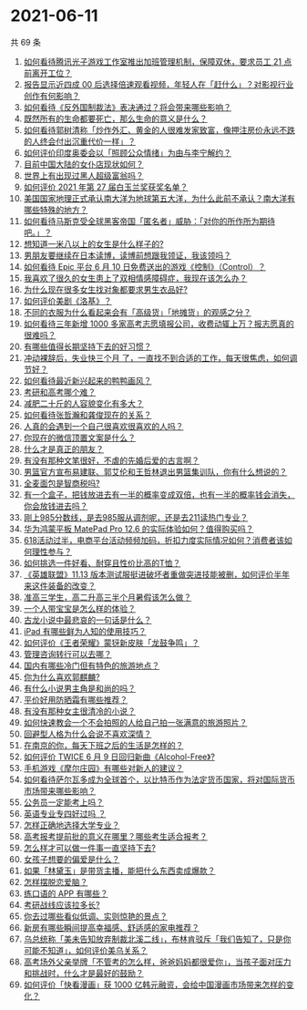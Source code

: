 # 2021-06-11

共 69 条

<!-- BEGIN -->
<!-- 最后更新时间 Fri Jun 11 2021 03:17:07 GMT+0800 (China Standard Time) -->

1. [如何看待腾讯光子游戏工作室推出加班管理机制，保障双休，要求员工 21
   点前离开工位？](https://www.zhihu.com/question/464150896)
2. [报告显示近四成 00
   后选择倍速观看视频，年轻人在「赶什么」？对影视行业创作有何影响？](https://www.zhihu.com/question/464019954)
3. [如何看待《反外国制裁法》表决通过？将会带来哪些影响？](https://www.zhihu.com/question/464277187)
4. [既然所有的生命都要死亡，那么生命的意义是什么？](https://www.zhihu.com/question/288017836)
5. [如何看待郭树清称「炒作外汇、黄金的人很难发家致富，像押注房价永远不跌的人终会付出沉重代价一样」？](https://www.zhihu.com/question/464243954)
6. [如何评价印度奥委会以「照顾公众情绪」为由与李宁解约？](https://www.zhihu.com/question/464221165)
7. [目前中国大陆的女仆店现状如何？](https://www.zhihu.com/question/60687879)
8. [世界上有出现过黑人超级富翁吗？](https://www.zhihu.com/question/316418280)
9. [如何评价 2021 年第 27 届白玉兰奖获奖名单？](https://www.zhihu.com/question/464326311)
10. [美国国家地理正式承认南大洋为地球第五大洋，为什么此前不承认？南大洋有哪些特殊的地方？](https://www.zhihu.com/question/464055142)
11. [如何看待马斯克受全球黑客帝国「匿名者」威胁：「对你的所作所为期待吧。」？](https://www.zhihu.com/question/463674631)
12. [想知道一米八以上的女生是什么样子的?](https://www.zhihu.com/question/433141761)
13. [男朋友要继续在日本读博，读博前想跟我领证，我该领吗？](https://www.zhihu.com/question/462494313)
14. [如何看待 Epic 平台 6 月 10
    日免费送出的游戏《控制》（Control）？](https://www.zhihu.com/question/464360791)
15. [我喜欢了很久的女生患上了双相情感障碍症，我现在该怎么办？](https://www.zhihu.com/question/400354421)
16. [为什么现在很多女生找对象都要求男生衣品好?](https://www.zhihu.com/question/462357177)
17. [如何评价美剧《洛基》？](https://www.zhihu.com/question/462557527)
18. [不同的衣服为什么看起来会有「高级货」「地摊货」的观感之分？](https://www.zhihu.com/question/68232440)
19. [如何看待三年新增 1000
    多家高考志愿填报公司，收费动辄上万？报志愿真的很难吗？](https://www.zhihu.com/question/464228987)
20. [有哪些值得长期坚持下去的好习惯？](https://www.zhihu.com/question/301793024)
21. [冲动裸辞后，失业快三个月
    了，一直找不到合适的工作，每天很焦虑，如何调节好？](https://www.zhihu.com/question/430896392)
22. [如何看待最近新兴起来的鸭鸭画风？](https://www.zhihu.com/question/463510531)
23. [考研和高考哪个难？](https://www.zhihu.com/question/440451177)
24. [减肥二十斤的人容貌变化有多大？](https://www.zhihu.com/question/339245837)
25. [如何看待张哲瀚和龚俊现在的关系？](https://www.zhihu.com/question/458226340)
26. [人真的会遇到一个自己很喜欢很喜欢的人吗？](https://www.zhihu.com/question/463291945)
27. [你现在的微信顶置文案是什么？](https://www.zhihu.com/question/453486513)
28. [什么才是真正的朋友？](https://www.zhihu.com/question/24101927)
29. [有没有那种文笔很好，不虐的先婚后爱的古言啊？](https://www.zhihu.com/question/417473311)
30. [男篮官方宣布易建联、郭艾伦和王哲林退出男篮集训队，你有什么想说的？](https://www.zhihu.com/question/464171039)
31. [全麦面包是智商税吗?](https://www.zhihu.com/question/416804902)
32. [有一个盒子，把钱放进去有一半的概率变成双倍，也有一半的概率钱会消失，你会放钱进去吗？](https://www.zhihu.com/question/463236177)
33. [刚上985分数线，是去985服从调剂呢，还是去211读热门专业？](https://www.zhihu.com/question/448604507)
34. [华为鸿蒙平板 MatePad Pro 12.6
    的实际体验如何？值得购买吗？](https://www.zhihu.com/question/464198645)
35. [618活动过半，电商平台活动频频加码，折扣力度实际情况如何？消费者该如何理性参与？](https://www.zhihu.com/question/464028524)
36. [如何挑选一件好看、耐穿且性价比高的T恤？](https://www.zhihu.com/question/404173699)
37. [《英雄联盟》11.13
    版本测试服挺进破坏者重做突进技能被删，如何评价半年来这件装备的改变？](https://www.zhihu.com/question/464089576)
38. [准高三学生，高二升高三半个月暑假该怎么做？](https://www.zhihu.com/question/328385434)
39. [一个人带宝宝是怎么样的体验？](https://www.zhihu.com/question/312960539)
40. [古龙小说中最悲哀的一句话是什么？](https://www.zhihu.com/question/463769393)
41. [iPad 有哪些鲜为人知的使用技巧？](https://www.zhihu.com/question/27682420)
42. [如何评价《王者荣耀》蒙犽新皮肤「龙鼓争鸣」？](https://www.zhihu.com/question/463843493)
43. [管理咨询转行可以去哪？](https://www.zhihu.com/question/21307422)
44. [国内有哪些冷门但有特色的旅游地点？](https://www.zhihu.com/question/19855515)
45. [你为什么喜欢郭麒麟?](https://www.zhihu.com/question/377729124)
46. [有什么小说男主角是和尚的吗？](https://www.zhihu.com/question/62712314)
47. [平价好用防晒霜有哪些推荐？](https://www.zhihu.com/question/290829120)
48. [有没有那种女主很清冷的小说？](https://www.zhihu.com/question/365640922)
49. [如何快速教会一个不会拍照的人给自己拍一张满意的旅游照片？](https://www.zhihu.com/question/21683968)
50. [回避型人格为什么会说不喜欢深情？](https://www.zhihu.com/question/451675251)
51. [在南京的你，每天下班之后的生活是怎样的？](https://www.zhihu.com/question/463893798)
52. [如何评价 TWICE 6 月 9
    日回归新曲《Alcohol-Free》?](https://www.zhihu.com/question/464107220)
53. [手机游戏《摩尔庄园》有哪些对新人的建议？](https://www.zhihu.com/question/462564990)
54. [如何看待萨尔瓦多成为全球首个，以比特币作为法定货币国家，将对国际货币市场带来哪些影响？](https://www.zhihu.com/question/464147867)
55. [公务员一定能考上吗？](https://www.zhihu.com/question/463166599)
56. [英语专业专四好过吗 ？](https://www.zhihu.com/question/389176629)
57. [怎样正确地选择大学专业？](https://www.zhihu.com/question/56998038)
58. [高考报考提前批的意义在哪里？哪些考生适合报考？](https://www.zhihu.com/question/282698579)
59. [怎么样才可以做一件事一直坚持下去?](https://www.zhihu.com/question/462919209)
60. [女孩子想要的偏爱是什么？](https://www.zhihu.com/question/392000444)
61. [如果「林黛玉」是带货主播，能把什么东西卖成爆款？](https://www.zhihu.com/question/464064077)
62. [怎样摆脱恋爱脑？](https://www.zhihu.com/question/311298787)
63. [练口语的 APP 有哪些？](https://www.zhihu.com/question/25707926)
64. [考研战线应该拉多长?](https://www.zhihu.com/question/349634304)
65. [你去过哪些看似低调、实则惊艳的景点？](https://www.zhihu.com/question/459376793)
66. [新房有哪些瞬间提高幸福感、舒适感的家电推荐？](https://www.zhihu.com/question/438134229)
67. [乌总统称「美未告知放弃制裁北溪二线」，布林肯驳斥「我们告知了，只是你可能不知道」，如何评价美乌关系？](https://www.zhihu.com/question/464060123)
68. [高考场外父亲举牌「不管考的怎么样，爸爸妈妈都很爱你」，当孩子面对压力和挑战时，什么才是最好的鼓励？](https://www.zhihu.com/question/464058857)
69. [如何评价「快看漫画」获 1000
    亿韩元融资，会给中国漫画市场带来怎样的变化？](https://www.zhihu.com/question/464056519)

<!-- END -->
